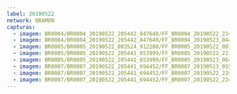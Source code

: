```yaml
---
label: 20190522
network: BRAMON
capturas:
  - imagem: BR0004/BR0004_20190522_205442_847648/FF_BR0004_20190522_214926_782_0062208.fits_maxpixel.jpg
  - imagem: BR0004/BR0004_20190522_205442_847648/FF_BR0004_20190523_044234_344_0556288.fits_maxpixel.jpg
  - imagem: BR0005/BR0005_20190522_003524_912280/FF_BR0005_20190522_003912_976_0004352.fits_maxpixel.jpg
  - imagem: BR0005/BR0005_20190522_205441_653999/FF_BR0005_20190522_221914_156_0099072.fits_maxpixel.jpg
  - imagem: BR0005/BR0005_20190522_205441_653999/FF_BR0005_20190523_064442_215_0703488.fits_maxpixel.jpg
  - imagem: BR0007/BR0007_20190522_205441_694452/FF_BR0007_20190523_055621_989_0678400.fits_maxpixel.jpg
  - imagem: BR0007/BR0007_20190522_205441_694452/FF_BR0007_20190522_224224_461_0136192.fits_maxpixel.jpg
  - imagem: BR0007/BR0007_20190522_205441_694452/FF_BR0007_20190522_224158_986_0135680.fits_maxpixel.jpg
---
```


